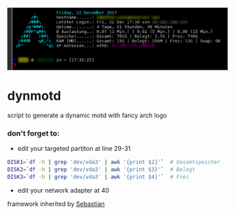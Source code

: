 ![archmotd picture](https://github.com/desworks/dynmotd/raw/master/archmotd.jpg)

# dynmotd
script to generate a dynamic motd with fancy arch logo

### don't forget to:
* edit your targeted partiton at line 29-31
```bash
DISK1=`df -h | grep 'dev/vda3' | awk '{print $2}'`  # Gesamtspeicher
DISK2=`df -h | grep 'dev/vda3' | awk '{print $3}'`  # Belegt
DISK3=`df -h | grep 'dev/vda3' | awk '{print $4}'`  # Frei
```
* edit your network adapter at 40

framework inherited by [Sebastian](https://indibit.de/raspberry-pi-ssh-login-nachricht-anpassen-motd/)

